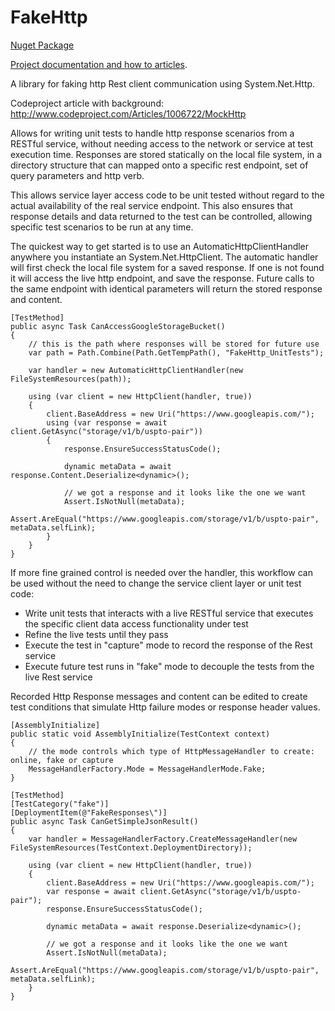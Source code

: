 # FakeHttp

[Nuget Package](https://www.nuget.org/packages/Dkackman.FakeHttp/)

[Project documentation and how to articles](https://dkackman.github.io/FakeHttp/).

A library for faking http Rest client communication using System.Net.Http.

Codeproject article with background: http://www.codeproject.com/Articles/1006722/MockHttp 

Allows for writing unit tests to handle http response scenarios from a RESTful service, without needing access to the network or service at test execution time. 
Responses are stored statically on the local file system, in a directory structure that can mapped onto a specific rest endpoint, set of query parameters and http verb.

This allows service layer access code to be unit tested without regard to the actual availability of the real service endpoint. This also ensures that response details and data returned to the test can be controlled, allowing specific test scenarios to be run at any time.

The quickest way to get started is to use an AutomaticHttpClientHandler anywhere you instantiate an System.Net.HttpClient. The automatic handler will first check the local file system for a saved response. If one is not found it will access the live http endpoint, and save the response. Future calls to the same endpoint with identical parameters will return the stored response and content.

    [TestMethod]
    public async Task CanAccessGoogleStorageBucket()
    {
        // this is the path where responses will be stored for future use
        var path = Path.Combine(Path.GetTempPath(), "FakeHttp_UnitTests");

        var handler = new AutomaticHttpClientHandler(new FileSystemResources(path));

        using (var client = new HttpClient(handler, true))
        {
            client.BaseAddress = new Uri("https://www.googleapis.com/");
            using (var response = await client.GetAsync("storage/v1/b/uspto-pair"))
            {
                response.EnsureSuccessStatusCode();

                dynamic metaData = await response.Content.Deserialize<dynamic>();

                // we got a response and it looks like the one we want
                Assert.IsNotNull(metaData);
                Assert.AreEqual("https://www.googleapis.com/storage/v1/b/uspto-pair", metaData.selfLink);
            }
        }
    }

If more fine grained control is needed over the handler, this workflow can be used without the need to change the service client layer or unit test code:
- Write unit tests that interacts with a live RESTful service that executes the specific client data access functionality under test
- Refine the live tests until they pass
- Execute the test in "capture" mode to record the response of the Rest service
- Execute future test runs in "fake" mode to decouple the tests from the live Rest service

Recorded Http Response messages and content can be edited to create test conditions that simulate Http failure modes or response header values.

    [AssemblyInitialize]
    public static void AssemblyInitialize(TestContext context)
    {
        // the mode controls which type of HttpMessageHandler to create: online, fake or capture
        MessageHandlerFactory.Mode = MessageHandlerMode.Fake;
    }

    [TestMethod]
    [TestCategory("fake")]
    [DeploymentItem(@"FakeResponses\")]
    public async Task CanGetSimpleJsonResult()
    {
        var handler = MessageHandlerFactory.CreateMessageHandler(new FileSystemResources(TestContext.DeploymentDirectory));

        using (var client = new HttpClient(handler, true))
        {
            client.BaseAddress = new Uri("https://www.googleapis.com/");
            var response = await client.GetAsync("storage/v1/b/uspto-pair");
            response.EnsureSuccessStatusCode();

            dynamic metaData = await response.Deserialize<dynamic>();

            // we got a response and it looks like the one we want
            Assert.IsNotNull(metaData);
            Assert.AreEqual("https://www.googleapis.com/storage/v1/b/uspto-pair", metaData.selfLink);
        }
    }
